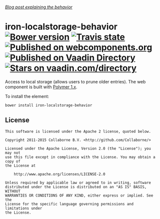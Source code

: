 _[Blog post explaining the behavior](https://medium.com/collaborne-engineering/how-to-avoid-local-storage-from-overrunning-4c9702681290#.gfdbfc3u2)_


iron-localstorage-behavior [![Bower version](https://badge.fury.io/bo/iron-localstorage-behavior.svg)](http://badge.fury.io/bo/iron-localstorage-behavior) [![Travis state](https://travis-ci.org/Collaborne/iron-localstorage-behavior.svg?branch=master)](https://travis-ci.org/Collaborne/iron-localstorage-behavior) [![Published on webcomponents.org](https://img.shields.io/badge/webcomponents.org-published-blue.svg)](https://www.webcomponents.org/Collaborne/iron-localstorage-behavior)  
[![Published on Vaadin  Directory](https://img.shields.io/badge/Vaadin%20Directory-published-00b4f0.svg)](https://vaadin.com/directory/component/Collaborneiron-localstorage-behavior)
[![Stars on vaadin.com/directory](https://img.shields.io/vaadin-directory/star/Collaborneiron-localstorage-behavior.svg)](https://vaadin.com/directory/component/Collaborneiron-localstorage-behavior)
=========

Access to local storage (allows users to prune older entries). The web component is built with [Polymer 1.x](https://www.polymer-project.org).

To install the element:

`bower install iron-localstorage-behavior`

## License

    This software is licensed under the Apache 2 license, quoted below.

    Copyright 2011-2015 Collaborne B.V. <http://github.com/Collaborne/>

    Licensed under the Apache License, Version 2.0 (the "License"); you may not
    use this file except in compliance with the License. You may obtain a copy of
    the License at

        http://www.apache.org/licenses/LICENSE-2.0

    Unless required by applicable law or agreed to in writing, software
    distributed under the License is distributed on an "AS IS" BASIS, WITHOUT
    WARRANTIES OR CONDITIONS OF ANY KIND, either express or implied. See the
    License for the specific language governing permissions and limitations under
    the License.
